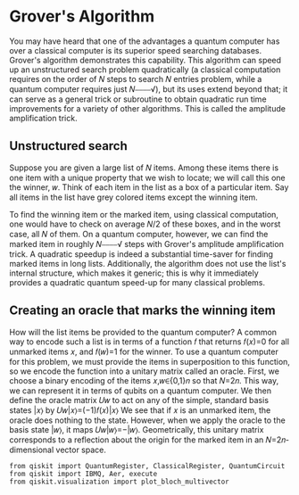 # Grover's Algorithm

You may have heard that one of the advantages a quantum computer has over a classical computer is its superior speed searching databases.
Grover's algorithm demonstrates this capability. This algorithm can speed up an unstructured search problem quadratically (a classical computation requires on the order of 𝑁 steps to search 𝑁 entries problem, while a quantum computer requires just 𝑁⎯⎯⎯⎯√), but its uses extend beyond that; it can serve as a general trick or subroutine to obtain quadratic run time improvements for a variety of other algorithms. This is called the amplitude amplification trick.

## Unstructured search

Suppose you are given a large list of 𝑁 items. Among these items there is one item with a unique property that we wish to locate; we will call this one the winner, 𝑤. Think of each item in the list as a box of a particular item. Say all items in the list have grey colored items except the winning item.

To find the winning item or the marked item, using classical computation, one would have to check on average 𝑁/2 of these boxes, and in the worst case, all 𝑁 of them. On a quantum computer, however, we can find the marked item in roughly 𝑁⎯⎯⎯⎯√ steps with Grover's amplitude amplification trick. A quadratic speedup is indeed a substantial time-saver for finding marked items in long lists. Additionally, the algorithm does not use the list's internal structure, which makes it generic; this is why it immediately provides a quadratic quantum speed-up for many classical problems.

## Creating an oracle that marks the winning item

How will the list items be provided to the quantum computer? A common way to encode such a list is in terms of a function 𝑓 that returns 𝑓(𝑥)=0 for all unmarked items 𝑥, and 𝑓(𝑤)=1 for the winner. To use a quantum computer for this problem, we must provide the items in superposition to this function, so we encode the function into a unitary matrix called an oracle. First, we choose a binary encoding of the items 𝑥,𝑤∈{0,1}𝑛 so that 𝑁=2𝑛. This way, we can represent it in terms of qubits on a quantum computer. We then define the oracle matrix 𝑈𝑤 to act on any of the simple, standard basis states |𝑥⟩ by 𝑈𝑤|𝑥⟩=(−1)𝑓(𝑥)|𝑥⟩
We see that if 𝑥 is an unmarked item, the oracle does nothing to the state. However, when we apply the oracle to the basis state |𝑤⟩, it maps 𝑈𝑤|𝑤⟩=−|𝑤⟩. Geometrically, this unitary matrix corresponds to a reflection about the origin for the marked item in an 𝑁=2𝑛-dimensional vector space.

```
from qiskit import QuantumRegister, ClassicalRegister, QuantumCircuit
from qiskit import IBMQ, Aer, execute
from qiskit.visualization import plot_bloch_multivector
